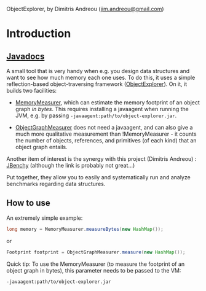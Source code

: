 ObjectExplorer, by Dimitris Andreou (jim.andreou@gmail.com)

# Introduction

## [Javadocs](http://tommyettinger.github.io/memory-measurer/apidocs/index.html)

A small tool that is very handy when e.g. you design data structures and want to see how much memory each one uses.
To do this, it uses a simple reflection-based object-traversing framework
([ObjectExplorer](https://github.com/tommyettinger/memory-measurer/blob/main/src/main/java/objectexplorer/ObjectExplorer.java)).
On it, it builds two facilities:

  * [MemoryMeasurer](https://github.com/tommyettinger/memory-measurer/blob/main/src/main/java/objectexplorer/MemoryMeasurer.java),
    which can estimate the memory footprint of an object graph _in bytes_. This requires installing a javaagent when
    running the JVM, e.g. by passing `-javaagent:path/to/object-explorer.jar`. 

  * [ObjectGraphMeasurer](https://github.com/tommyettinger/memory-measurer/blob/main/src/main/java/objectexplorer/ObjectGraphMeasurer.java)
    does not need a javaagent, and can also give a much more qualitative measurement than !MemoryMeasurer - it counts
    the number of objects, references, and primitives (of each kind) that an object graph entails.

Another item of interest is the synergy with this project (Dimitris Andreou) : [JBenchy](http://code.google.com/p/jbenchy/)
(although the link is probably not great...) 

Put together, they allow you to easily and systematically run and analyze benchmarks regarding data structures.

## How to use

An extremely simple example:

```java
long memory = MemoryMeasurer.measureBytes(new HashMap());
```

or

```java
Footprint footprint = ObjectGraphMeasurer.measure(new HashMap());
```

Quick tip: To use the MemoryMeasurer (to measure the footprint of an object
graph in bytes), this parameter needs to be passed to the VM:

`-javaagent:path/to/object-explorer.jar`
